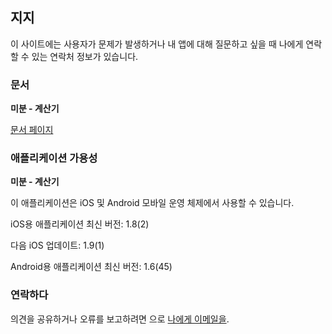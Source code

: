 ## 지지

이 사이트에는 사용자가 문제가 발생하거나 내 앱에 대해 질문하고 싶을 때 나에게 연락할 수 있는 연락처 정보가 있습니다.

### 문서

**미분 - 계산기**

[문서 페이지](https://www.taketechease.com/differentiation/differentiation-calculator-ko.html)

### 애플리케이션 가용성

**미분 - 계산기**

이 애플리케이션은 iOS 및 Android 모바일 운영 체제에서 사용할 수 있습니다.

iOS용 애플리케이션 최신 버전: 1.8(2)

다음 iOS 업데이트: 1.9(1)

Android용 애플리케이션 최신 버전: 1.6(45)

### 연락하다

의견을 공유하거나 오류를 보고하려면 으로 [나에게 이메일을](mailto:i.d.kosinska@gmail.com).
